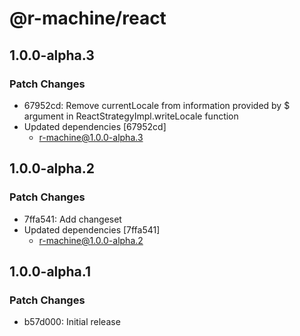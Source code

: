 # @r-machine/react

## 1.0.0-alpha.3

### Patch Changes

- 67952cd: Remove currentLocale from information provided by $ argument in ReactStrategyImpl.writeLocale function
- Updated dependencies [67952cd]
  - r-machine@1.0.0-alpha.3

## 1.0.0-alpha.2

### Patch Changes

- 7ffa541: Add changeset
- Updated dependencies [7ffa541]
  - r-machine@1.0.0-alpha.2

## 1.0.0-alpha.1

### Patch Changes

- b57d000: Initial release
